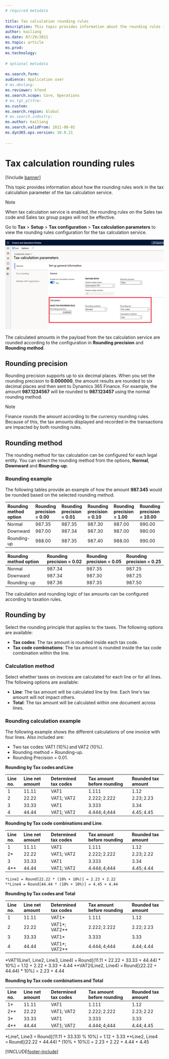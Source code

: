 ```yaml
---
# required metadata

title: Tax calculation rounding rules
description: This topic provides information about the rounding rules in the tax calculation parameter of the tax calculation service.
author: kailiang
ms.date: 07/29/2021
ms.topic: article
ms.prod: 
ms.technology: 

# optional metadata

ms.search.form:
audience: Application user
# ms.devlang: 
ms.reviewer: kfend
ms.search.scope: Core, Operations
# ms.tgt_pltfrm: 
ms.custom: 
ms.search.region: Global
# ms.search.industry: 
ms.author: kailiang
ms.search.validFrom: 2021-08-02
ms.dyn365.ops.version: 10.0.21

---
```

# Tax calculation rounding rules

[!include [banner](../includes/banner.md)]

This topic provides information about how the rounding rules work in the tax calculation parameter of the tax calculation service.

> [!Note] 
> When tax calculation service is enabled, the rounding rules on the Sales tax code and Sales tax group pages will not be effective.

Go to **Tax** > **Setup** > **Tax configuration** > **Tax calculation parameters** to view the rounding rules configuration for the tax calculation service.

[![Tax calculation parameters](./media/tax-calculation-parameters-calculation-1.png)](./media/tax-calculation-parameters-calculation-1.png)

The calculated amounts in the payload from the tax calculation service are rounded according to the configuration in **Rounding precision** and **Rounding method**.

## Rounding precision 

Rounding precision supports up to six decimal places. When you set the rounding precision to **0.000000**, the amount results are rounded to six decimal places and then sent to Dynamics 365 Finance. For example, the amount **987.1234567** will be rounded to **987.123457** using the normal rounding method. 

> [!Note] 
> Finance rounds the amount according to the currency rounding rules. Because of this, the tax amounts displayed and recorded in the transactions are impacted by both rounding rules.  

## Rounding method

The rounding method for tax calculation can be configured for each legal entity. You can select the rounding method from the options, **Normal**, **Downward** and **Rounding-up**.

### Rounding example

The following tables provide an example of how the amount **987.345** would be rounded based on the selected rounding method.

| Rounding method option | Rounding precision = 0.00 | Rounding precision = 0.01 | Rounding precision = 0.10 | Rounding precision = 1.00 | Rounding precision = 10.00 |
| :--------------------- | :------------------------ | :------------------------ | :------------------------ | :------------------------ | :------------------------- |
| Normal                 | 987.35                    | 987.35                    | 987.30                    | 987.00                    | 990.00                     |
| Downward               | 987.00                    | 987.34                    | 987.30                    | 987.00                    | 980.00                     |
| Rounding-up            | 988.00                    | 987.35                    | 987.40                    | 988.00                    | 990.00                     |


| Rounding method option | Rounding precision = 0.02 | Rounding precision = 0.05 | Rounding precision = 0.25 |
| :--------------------- | :------------------------ | :------------------------ | :------------------------ |
| Normal                 | 987.34                    | 987.35                    | 987.25                    |
| Downward               | 987.34                    | 987.30                    | 987.25                    |
| Rounding-up            | 987.36                    | 987.35                    | 987.50                    |

The calculation and rounding logic of tax amounts can be configured according to taxation rules.

## Rounding by 

Select the rounding principle that applies to the taxes. The following options are available:

  - **Tax codes**: The tax amount is rounded inside each tax code. 
  - **Tax code combinations**: The tax amount is rounded inside the tax code combination within the line. 

### Calculation method 

 Select whether taxes on invoices are calculated for each line or for all lines. The following options are available: 

  - **Line**: The tax amount will be calculated line by line. Each line's tax amount will not impact others.  
  - **Total**: The tax amount will be calculated within one document across lines. 

### Rounding calculation example

The following example shows the different calculations of one invoice with four lines. Also included are: 

- Two tax codes: VAT1 (10%) and VAT2 (10%). 
- Rounding method = Rounding-up. 
- Rounding Precision = 0.01. 

**Rounding by Tax codes and Line**

| Line no. | Line net amount | Determined tax codes | Tax amount before rounding   | Rounded tax amount   |
| :------- | :-------------- | :------------------- | :--------------------------- | :------------------- |
| 1        | 11.11           | VAT1                 | 1.111                        | 1.12                 |
| 2        | 22.22           | VAT1; VAT2           | 2.222; 2.222                 | 2.23; 2.23           |
| 3        | 33.33           | VAT1                 | 3.333                        | 3.34                 |
| 4        | 44.44           | VAT1; VAT2           | 4.444; 4;444                 | 4.45; 4.45           |

**Rounding by Tax code combinations and Line**.

| Line no. | Line net amount | Determined tax codes | Tax amount before rounding   | Rounded tax amount   |
| :------- | :-------------- | :------------------- | :--------------------------- | :------------------- |
| 1        | 11.11           | VAT1                 | 1.111                        | 1.12                 |
| 2*       | 22.22           | VAT1; VAT2           | 2.222; 2.222                 | 2.23; 2.22           |
| 3        | 33.33           | VAT1                 | 3.333                        | 3.34                 |
| 4**      | 44.44           | VAT1; VAT2           | 4.444; 4;444                 | 4.45; 4.44           |

```
*Line2 = Round[22.22 * (10% + 10%)] = 2.23 + 2.22
**Line4 = Round[44.44 * (10% + 10%)] = 4.45 + 4.44
```

**Rounding by Tax codes and Total**

| Line no. | Line net amount | Determined tax codes | Tax amount before rounding   | Rounded tax amount   |
| :------- | :-------------- | :------------------- | :--------------------------- | :------------------- |
| 1        | 11.11           | VAT1*                | 1.111                        | 1.12                 |
| 2        | 22.22           | VAT1*; VAT2**        | 2.222; 2.222                 | 2.22; 2.23           |
| 3        | 33.33           | VAT1*                | 3.333                        | 3.33                 |
| 4        | 44.44           | VAT1*; VAT2**        | 4.444; 4;444                 | 4.44; 4.44           |


*VAT1(Line1, Line2, Line3, Line4) = Round[(11.11 + 22.22 + 33.33 + 44.44) * 10%] = 1.12 + 2.22 + 3.33 + 4.44
**VAT2(Line2, Line4) = Round[(22.22 + 44.44) * 10%] = 2.23 + 4.44


**Rounding by Tax code combinations and Total**

| Line no. | Line net amount | Determined tax codes | Tax amount before rounding   | Rounded tax amount   |
| :------- | :-------------- | :------------------- | :--------------------------- | :------------------- |
| 1*       | 11.11           | VAT1                 | 1.111                        | 1.12                 |
| 2**      | 22.22           | VAT1; VAT2           | 2.222; 2.222                 | 2.23; 2.22           |
| 3*       | 33.33           | VAT1                 | 3.333                        | 3.33                 |
| 4**      | 44.44           | VAT1; VAT2           | 4.444; 4;444                 | 4.44; 4.45           |

*Line1, Line3 = Round[(11.11 + 33.33) % 10%] = 1.12 + 3.33
**Line2, Line4 = Round[(22.22 + 44.44) * (10% + 10%)] = 2.23 + 2.22 + 4.44 + 4.45


[!INCLUDE[footer-include](../../includes/footer-banner.md)]
